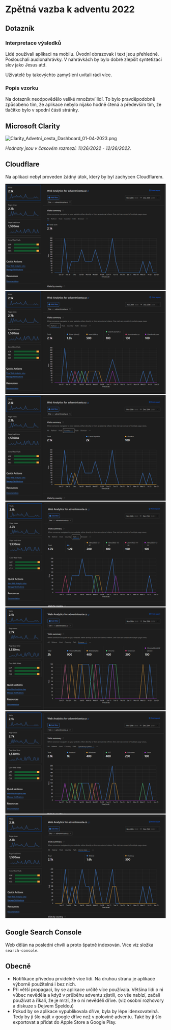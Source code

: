 # Zpětná vazba k adventu 2022

## Dotazník

### Interpretace výsledků

Lidé používali aplikaci na mobilu. Úvodní obrazovak i text jsou přehledné. Poslouchali audionahrávky. V nahrávkách by bylo dobré zlepšit syntetizaci slov jako Jesus atd.

Uživatelé by takovýchto zamyšlení uvítali rádi více.

### Popis vzorku

Na dotazník neodpovědělo veliké množství lidí. To bylo pravděpodobně způsobeno tím, že aplikace nebylo nijako hodně čtená a především tím, že tlačítko bylo v spodní části stránky.

## Microsoft Clarity

![Clarity_Advetní_cesta_Dashboard_01-04-2023.png](microsoft-clarity/Clarity_Advetní_cesta_Dashboard_01-04-2023.png)

*Hodnoty jsou v časovém rozmezí: 11/26/2022 - 12/26/2022.*

## Cloudflare

Na aplikaci nebyl proveden žádný útok, který by byl zachycen Cloudflarem.

![Cloudflare by visits](cloudflare/cloudflare-visits01.png)
![Cloudflare by visits](cloudflare/cloudflare-visits02.png)
![Cloudflare by visits](cloudflare/cloudflare-visits03.png)
![Cloudflare by visits](cloudflare/cloudflare-visits04.png)
![Cloudflare by visits](cloudflare/cloudflare-visits05.png)
![Cloudflare by visits](cloudflare/cloudflare-visits06.png)
![Cloudflare by visits](cloudflare/cloudflare-visits07.png)

## Google Search Console

Web dělán na posledni chvíli a proto špatně indexován. Více viz složka `search-console`.

## Obecně

- Notifikace přivedou prvidelně více lidí. Na druhou stranu je aplikace výborně použitelná i bez nich.
- Při větší propagaci, by se aplikace určitě více používala. Většina lidí o ni vůbec nevěděla a když v průběhu adventu zjistili, co vše nabízí, začali používat a říkali, že je mrzí, že o ní nevěděli dříve. (viz osobní rozhovory a diskuze s Dejvem Špeldou)
- Pokud by se aplikace vypublikovala dříve, byla by lépe idenxovatelná. Tedy by ji šlo najít v google dříve než v polovině adventu. Také by ji šlo exportovat a přidat do Apple Store a Google Play.
